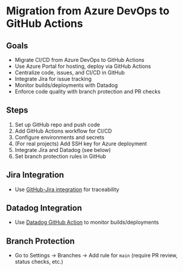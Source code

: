# Migration from Azure DevOps to GitHub Actions

## Goals
- Migrate CI/CD from Azure DevOps to GitHub Actions
- Use Azure Portal for hosting, deploy via GitHub Actions
- Centralize code, issues, and CI/CD in GitHub
- Integrate Jira for issue tracking
- Monitor builds/deployments with Datadog
- Enforce code quality with branch protection and PR checks

## Steps
1. Set up GitHub repo and push code
2. Add GitHub Actions workflow for CI/CD
3. Configure environments and secrets
4. (For real projects) Add SSH key for Azure deployment
5. Integrate Jira and Datadog (see below)
6. Set branch protection rules in GitHub

## Jira Integration
- Use [GitHub-Jira integration](https://support.atlassian.com/jira-software-cloud/docs/integrate-with-github/) for traceability

## Datadog Integration
- Use [Datadog GitHub Action](https://github.com/DataDog/datadog-actions) to monitor builds/deployments

## Branch Protection
- Go to Settings → Branches → Add rule for `main` (require PR review, status checks, etc.) 